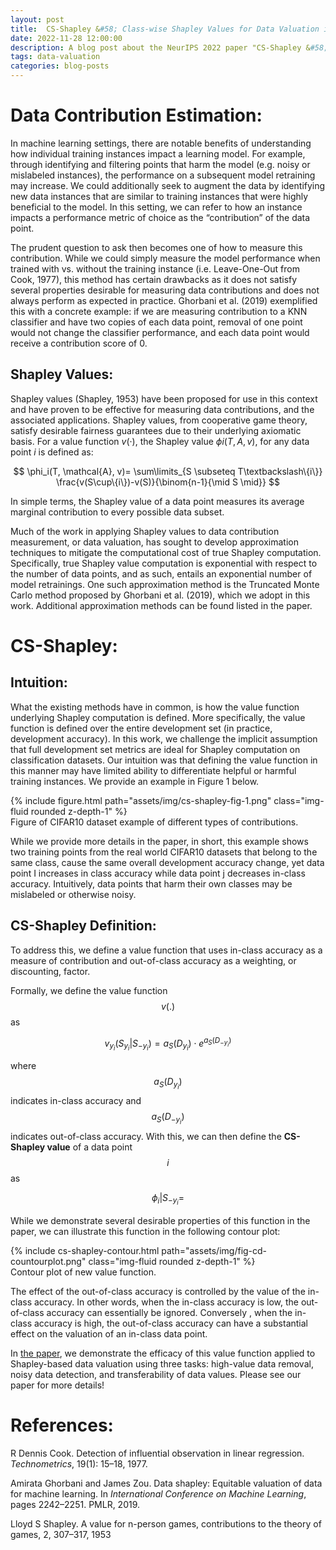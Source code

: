 ```yaml
---
layout: post
title:  CS-Shapley &#58; Class-wise Shapley Values for Data Valuation in Classification
date: 2022-11-28 12:00:00
description: A blog post about the NeurIPS 2022 paper "CS-Shapley &#58; Class-wise Shapley Values for Data Valuation in Classification"
tags: data-valuation
categories: blog-posts
---
```

      
# Data Contribution Estimation:
In machine learning settings, there are notable benefits of understanding how individual training instances impact a learning model. For example, through identifying and filtering points that harm the model (e.g. noisy or mislabeled instances), the performance on a subsequent model retraining may increase. We could additionally seek to augment the data by identifying new data instances that are similar to training instances that were highly beneficial to the model. In this setting, we can refer to how an instance impacts a performance metric of choice as the “contribution” of the data point.

The prudent question to ask then becomes one of how to measure this contribution. While we could simply measure the model performance when trained with vs. without the training instance (i.e. Leave-One-Out from Cook, 1977), this method has certain drawbacks as it does not satisfy several properties desirable for measuring data contributions and does not always perform as expected in practice. Ghorbani et al. (2019) exemplified this with a concrete example: if we are measuring contribution to a KNN classifier and have two copies of each data point, removal of one point would not change the classifier performance, and each data point would receive a contribution score of $0$. 

## Shapley Values: 
Shapley values (Shapley, 1953) have been proposed for use in this context and have proven to be effective for measuring data contributions, and the associated applications. Shapley values, from cooperative game theory, satisfy desirable fairness guarantees due to their underlying axiomatic basis. For a value function $v(·)$, the Shapley value $\phi i(T, A, v)$, for any data point $i$ is defined as:

$$
\phi_i(T, \mathcal{A}, v)= \sum\limits_{S \subseteq T\textbackslash\{i\}} \frac{v(S\cup\{i\})-v(S)}{\binom{n-1}{\mid S \mid}}
$$

In simple terms, the Shapley value of a data point measures its average marginal contribution to every possible data subset.

Much of the work in applying Shapley values to data contribution measurement, or data valuation, has sought to develop approximation techniques to mitigate the computational cost of true Shapley computation. Specifically, true Shapley value computation is exponential with respect to the number of data points, and as such, entails an exponential number of model retrainings. One such approximation method is the Truncated Monte Carlo method proposed by Ghorbani et al. (2019), which we adopt in this work. Additional approximation methods can be found listed in the paper.

# CS-Shapley: 
## Intuition:
What the existing methods have in common, is how the value function underlying Shapley computation is defined. More specifically, the value function is defined over the entire development set (in practice, development accuracy). In this work, we challenge the implicit assumption that full development set metrics are ideal for Shapley computation on classification datasets. Our intuition was that defining the value function in this manner may have limited ability to differentiate helpful or harmful training instances. We provide an example in Figure 1 below.

<div class="row mt-3">
    <div class="col-sm mt-3 mt-md-0">
        {% include figure.html path="assets/img/cs-shapley-fig-1.png" class="img-fluid rounded z-depth-1" %}
    </div>
</div>
<div class="caption">
    Figure of CIFAR10 dataset example of different types of contributions.
</div>

While we provide more details in the paper, in short, this example shows two training points from the real world CIFAR10 datasets that belong to the same class, cause the same overall development accuracy change, yet data point I increases in class accuracy while data point j decreases in-class accuracy. Intuitively, data points that harm their own classes may be mislabeled or otherwise noisy.	

## CS-Shapley Definition:

To address this, we define a value function that uses in-class accuracy as a measure of contribution and out-of-class accuracy as a weighting, or discounting, factor. 

Formally, we define the value function $$v(.)$$ as 

$$v_{y_i}(S_{y_i}|S_{-y_i}) = a_S(D_{y_i})\cdot e^{a_S(D_{-y_i})}$$

where $$a_S(D_{y_i})$$ indicates in-class accuracy and $$a_S(D_{-y_i})$$ indicates out-of-class accuracy. With this, we can then define the **CS-Shapley value** of a data point $$i$$ as

$$\phi_i|S_{-y_i} = % \frac{1}{n} \sum_{S_{y_i} \subseteq T_{y_i} \setminus \{i\}} \frac{v_{y_i}(S_{y_i}\cup\{i\}| S_{-y_i})-v_{y_i}(S_{y_i}| S_{-y_i})}{\binom{n-1}{\mid S_{y_i} \mid}}$$

While we demonstrate several desirable properties of this function in the paper, we can illustrate this function in the following contour plot:

<div class="row mt-3">
    <div class="col-sm mt-3 mt-md-0">
        {% include cs-shapley-contour.html path="assets/img/fig-cd-countourplot.png" class="img-fluid rounded z-depth-1" %}
    </div>
</div>
<div class="caption">
    Contour plot of new value function.
</div>

The effect of the out-of-class accuracy is controlled by the value of the in-class accuracy. In other words, when the in-class accuracy is low, the out-of-class accuracy can essentially be ignored. Conversely , when the in-class accuracy is high, the out-of-class accuracy can have a substantial effect on the valuation of an in-class data point.

In [the paper](https://arxiv.org/pdf/2211.06800.pdf), we demonstrate the efficacy of this value function applied to Shapley-based data valuation using three tasks: high-value data removal, noisy data detection, and transferability of data values. Please see our paper for more details!

# References: 

R Dennis Cook. Detection of influential observation in linear regression. *Technometrics*, 19(1):
15–18, 1977.

Amirata Ghorbani and James Zou. Data shapley: Equitable valuation of data for machine
learning. In *International Conference on Machine Learning*, pages 2242–2251. PMLR, 2019.

Lloyd S Shapley. A value for n-person games, contributions to the theory of games, 2, 307–317, 1953

